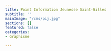 ```yaml
---
title: Point Information Jeunesse Saint-Gilles
subtitle: ''
mainImage: "/cms/pij.jpg"
sections: []
featured: false
categories:
- Graphisme

---
```

